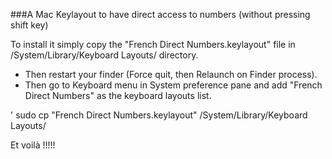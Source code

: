 ###A Mac Keylayout to have direct access to numbers (without pressing shift key)

To install it simply copy the "French Direct Numbers.keylayout" file in /System/Library/Keyboard Layouts/ directory.
- Then restart your finder (Force quit, then Relaunch on Finder process).
- Then go to Keyboard menu in System preference pane and add "French Direct Numbers" as the keyboard layouts list.

' sudo cp "French Direct Numbers.keylayout"  /System/Library/Keyboard Layouts/



Et voilà !!!!!

 
